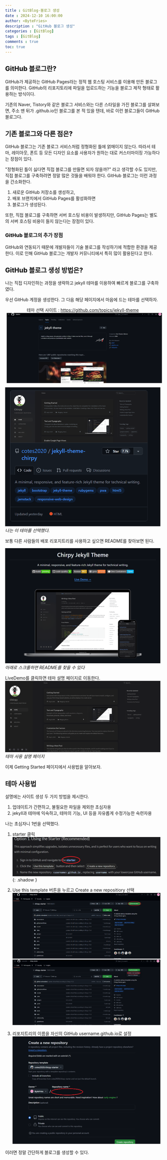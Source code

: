 ```yaml
---
title : GitBlog-블로그 생성
date : 2024-12-10 16:00:00
author: <ByteFries>
description : "GitHub 블로그 생성"
categories : [GitBlog]
tags : [GitBlog]
comments : true
toc: true
---
```


## <span style = "font-weight: 800;">GitHub 블로그란?</span>
GitHub가 제공하는 GitHub Pages라는 정적 웹 호스팅 서비스를 이용해 만든 블로그를 의미한다. GitHub의 리포지토리에 파일을 업로드하는 기능을 블로그 제작 형태로 활용하는 방식이다.

기존의 Naver, Tistory와 같은 블로그 서비스와는 다른 스타일을 가진 블로그를 살펴보면, 주소 맨 뒤가 .github.io인 블로그를 본 적 있을 텐데, 바로 이런 블로그들이 GitHub 블로그다.

## <span style = "font-weight: 800;">기존 블로그와 다른 점은?</span>
GitHub 블로그는 기존 블로그 서비스처럼 정형화된 틀에 얽매이지 않는다. 따라서 테마, 레이아웃, 폰트 등 모든 디자인 요소를 사용자가 원하는 대로 커스터마이징 가능하다는 장점이 있다.

"정형화된 틀이 싫다면 직접 블로그를 만들면 되자 않을까?" 라고 생각할 수도 있지만, 직접 블로그를 구축하려면 정말 많은 것들을 배워야 한다. GitHub 블로그는 이런 과정을 간소화한다.

1. 새로운 GitHub 저장소를 생성하고,
2. 배포 브랜치에서 GitHub Pages를 활성화하면
3. 블로그가 생성된다.

또한, 직접 블로그를 구축하면 서버 호스팅 비용이 발생하지만, GitHub Pages는 별도의 서버 호스팅 비용이 들지 않는다는 장점이 있다.

### <span style = "font-weight: 800;">GitHub 블로그의 추가 장점</span>
GitHub와 연동되기 때문에 개발자들이 기술 블로그를 작성하기에 적합한 환경을 제공한다. 이로 인해 GitHub 블로그는 개발자 커뮤니티에서 특히 많이 활용된다고 한다.

## <span style = "font-weight: 800;">GitHub 블로그 생성 방법은?</span>
나는 직접 디자인하는 과정을 생략하고 jekyll 테마를 이용하여 빠르게 블로그를 구축하였다.

우선 GitHub 계정을 생성한다.
그 다음 해당 페이지에서 마음에 드는 테마를 선택하자.
<div style="display: flex; flex-direction: column; align-items: center;">
  <span>테마 선택 사이트 : <a href="https://github.com/topics/jekyll-theme" target="_blank">https://github.com/topics/jekyll-theme</a></span>
  <img src="/assets/image/themeRinkImg.png" alt="이미지 설명" style="margin-left: 10px;" />
</div>


![ThemeImg1](/assets/image/2024-12-10/ThemeImg1.png)
_나는 이 테마를 선택했다._

보통 다른 사람들의 배포 리포지트리를 사용하고 싶으면 README를 찾아보면 된다.

![ThemeImg2](/assets/image/2024-12-10/ThemeImg2.png)
_아래로 스크롤하면 README를 찾을 수 있다_

LiveDemo를 클릭하면 테마 설명 페이지로 이동한다.
![ThemeDesImg](/assets/image/2024-12-10/ThemeDesImg.png)
_테마 사용 설명 페이지_

이제 Getting Started 페이지에서 사용법을 알아보자.

## <span style = "font-weight: 800;">테마 사용법</span>

설명에는 사이트 생성 두 가지 방법을 제시한다.
1. 업데이트가 간편하고, 불필요한 파일을 제외한 초심자용
2. jekyll과 테마에 익숙하고, 테마의 기능, UI 등을 자유롭게 수정가능한 숙련자용

나는 초심자니 1번을 선택했다.

1. starter 클릭
![ThemeDesImg](/assets/image/2024-12-10/create1Img.png){: .shadow }
2. Use this template 버튼을 누르고 Create a new repositiory 선택
![ThemeDesImg](/assets/image/2024-12-10/create2Img.png)
![ThemeDesImg](/assets/image/2024-12-10/create3Img.png)

3. 리포지트리의 이름을 자신의 GitHub username.github.io로 설정
![ThemeDesImg](/assets/image/2024-12-10/create4Img.png)

이러면 정말 간단하게 블로그를 생성할 수 있다.
